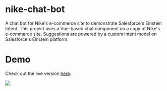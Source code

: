 # nike-chat-bot
A chat bot for Nike's e-commerce site to demonstrate Salesforce's Einstein Intent.
This project uses a Vue-based chat component on a copy of Nike's e-commerce site. Suggestions are powered by a custom intent model on Salesforce's Einstein platform.

# Demo
Check out the live version [here](https://nike-chat-bot.herokuapp.com/).

![](http://g.recordit.co/F9Dsf1QoyK.gif)
